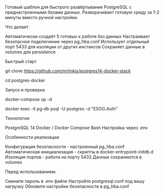Готовый шаблон для быстрого развёртывания PostgreSQL с преднастроенными базами данных. Разворачивает готовую среду за 1-2 минуты вместо ручной настройки.

Что делает

Автоматически создаёт 5 готовых к работе баз данных
Настраивает безопасное подключение через pg_hba.conf
Использует отдельный порт 5433 для изоляции от других инстансов
Сохраняет данные в volumes для persistence

Быстрый старт

git clone https://github.com/mrlinkis/postgres14-docker-stack

cd postgres-docker

Запуск и проверка

docker-compose up -d

docker exec -it pg-db psql -U postgres -d "ESOG.Auth"

Технологии

PostgreSQL 14
Docker / Docker Compose
Bash
Настройка через .env

Особенности реализации

Конфигурация безопасности - настроенный pg_hba.conf
Автоматическая инициализация - скрипты в docker-entrypoint-initdb.d
Изоляция портов - работа на порту 5433
Данные сохраняются в volumes

Перед использованием:

Смените пароль в .env файле
Настройте postgresql.conf под вашу нагрузку
Обновите настройки безопасности в pg_hba.conf
